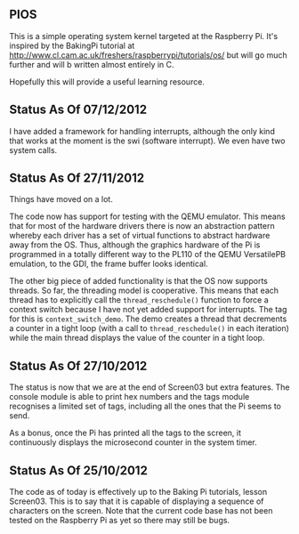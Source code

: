 ## PIOS ##


This is a simple operating system kernel targeted at the Raspberry Pi.  It's inspired by the BakingPi tutorial at http://www.cl.cam.ac.uk/freshers/raspberrypi/tutorials/os/ but will go much further and will b written almost entirely in C.

Hopefully this will provide a useful learning resource.

## Status As Of 07/12/2012 ##

I have added a framework for handling interrupts, although the only kind that works at the moment is the swi (software interrupt).  We even have two system calls.

## Status As Of 27/11/2012 ##

Things have moved on a lot.

The code now has support for testing with the QEMU emulator.  This means that for most of the hardware drivers there is now an abstraction pattern whereby each driver has a set of virtual functions to abstract hardware away from the OS.  Thus, although the graphics hardware of the Pi is programmed in a totally different way to the PL110 of the QEMU VersatilePB emulation, to the GDI, the frame buffer looks identical.

The other big piece of added functionality is that the OS now supports threads.  So far, the threading model is cooperative.  This means that each thread has to explicitly call the `thread_reschedule()` function to force a context switch because I have not yet added support for interrupts.  The tag for this is `context_switch_demo`.  The demo creates a thread that decrements a counter in a tight loop (with a call to `thread_reschedule()` in each iteration) while the main thread displays the value of the counter in a tight loop.

## Status As Of 27/10/2012 ##

The status is now that we are at the end of Screen03 but extra features.  The console module is able to print hex numbers and the tags module recognises a limited set of tags, including all the ones that the Pi seems to send.

As a bonus, once the Pi has printed all the tags to the screen, it continuously displays the microsecond counter in the system timer.

## Status As Of 25/10/2012 ##

The code as of today is effectively up to the Baking Pi tutorials, lesson Screen03.  This is to say that it is capable of displaying a sequence of characters on the screen.  Note that the current code base has not been tested on the Raspberry Pi as yet so there may still be bugs.